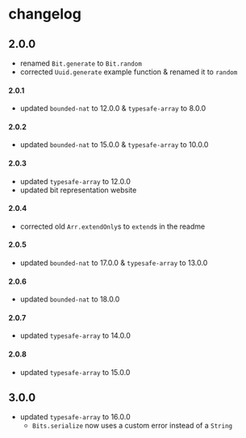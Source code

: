 # changelog

## 2.0.0

- renamed `Bit.generate` to `Bit.random`
- corrected `Uuid.generate` example function & renamed it to `random`

#### 2.0.1

- updated `bounded-nat` to 12.0.0 & `typesafe-array` to 8.0.0

#### 2.0.2

- updated `bounded-nat` to 15.0.0 & `typesafe-array` to 10.0.0

#### 2.0.3

- updated `typesafe-array` to 12.0.0
- updated bit representation website

#### 2.0.4

- corrected old `Arr.extendOnly`s to `extend`s in the readme

#### 2.0.5

- updated `bounded-nat` to 17.0.0 & `typesafe-array` to 13.0.0

#### 2.0.6

- updated `bounded-nat` to 18.0.0

#### 2.0.7

- updated `typesafe-array` to 14.0.0

#### 2.0.8

- updated `typesafe-array` to 15.0.0

## 3.0.0

- updated `typesafe-array` to 16.0.0
    - `Bits.serialize` now uses a custom error instead of a `String`
